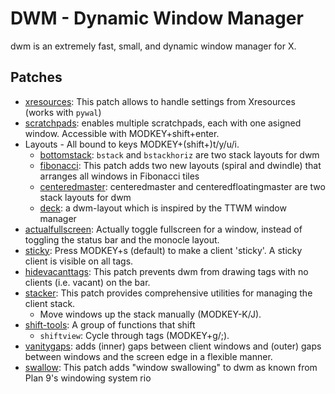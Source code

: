 # DWM - Dynamic Window Manager

dwm is an extremely fast, small, and dynamic window manager for X.

## Patches

- [xresources](https://dwm.suckless.org/patches/xresources/): This patch allows to handle settings from Xresources (works with `pywal`)
- [scratchpads](https://dwm.suckless.org/patches/scratchpads/): enables multiple scratchpads, each with one asigned window. Accessible with MODKEY+shift+enter.
- Layouts - All bound to keys MODKEY+(shift+)t/y/u/i.
	- [bottomstack](https://dwm.suckless.org/patches/bottomstack/): `bstack` and `bstackhoriz` are two stack layouts for dwm
	- [fibonacci](https://dwm.suckless.org/patches/fibonacci/): This patch adds two new layouts (spiral and dwindle) that arranges all windows in Fibonacci tiles
	- [centeredmaster](https://dwm.suckless.org/patches/centeredmaster/): centeredmaster and centeredfloatingmaster are two stack layouts for dwm
	- [deck](https://dwm.suckless.org/patches/deck/): a dwm-layout which is inspired by the TTWM window manager
- [actualfullscreen](https://dwm.suckless.org/patches/actualfullscreen/): Actually toggle fullscreen for a window, instead of toggling the status bar and the monocle layout.
- [sticky](https://dwm.suckless.org/patches/sticky/): Press MODKEY+s (default) to make a client 'sticky'. A sticky client is visible on all tags.
- [hidevacanttags](https://dwm.suckless.org/patches/hide_vacant_tags/): This patch prevents dwm from drawing tags with no clients (i.e. vacant) on the bar.
- [stacker](https://dwm.suckless.org/patches/stacker/): This patch provides comprehensive utilities for managing the client stack.
	- Move windows up the stack manually (MODKEY-K/J).
- [shift-tools](https://dwm.suckless.org/patches/shift-tools/): A group of functions that shift
	- `shiftview`: Cycle through tags (MODKEY+g/;).
- [vanitygaps](https://dwm.suckless.org/patches/vanitygaps/): adds (inner) gaps between client windows and (outer) gaps between windows and the screen edge in a flexible manner.
- [swallow](https://dwm.suckless.org/patches/swallow/): This patch adds "window swallowing" to dwm as known from Plan 9's windowing system rio
